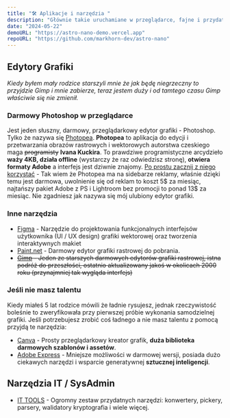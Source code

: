 ```yaml
---
title: "🛠️ Aplikacje i narzędzia "
description: "Głównie takie uruchamiane w przeglądarce, fajne i przydatne"
date: "2024-05-22"
demoURL: "https://astro-nano-demo.vercel.app"
repoURL: "https://github.com/markhorn-dev/astro-nano"
---
```


## Edytory Grafiki

*Kiedy byłem mały rodzice starszyli mnie że jak będę niegrzeczny to przyjdzie Gimp i mnie zabierze, teraz jestem duży i od tamtego czasu Gimp właściwie się nie zmienił.*

### Darmowy Photoshop w przeglądarce

Jest jeden słuszny, darmowy, przeglądarkowy edytor grafiki - Photoshop. Tylko że nazywa się [Photopea](https://www.photopea.com/).
**Photopea** to aplikacja do edycji i przetwarzania obrazów rastrowych i wektorowych autorstwa czeskiego maga ~~programisty~~ **Ivana Kuckira**. To prawdziwe programistyczne arcydzieło **waży 4KB, działa offline** (wystarczy że raz odwiedzisz stronę), **otwiera formaty Adobe** a interfejs jest dziwnie znajomy. [Po prostu zacznij z niego korzystać](https://www.photopea.com/) - Tak wiem że Photopea ma na sidebarze reklamy, właśnie dzięki temu jest darmowa, uwolnienie się od reklam to koszt 5$ za miesiąc, najtańszy pakiet Adobe z PS i Lightroom bez promocji to ponad 13$ za miesiąc. Nie zgadniesz jak nazywa się mój ulubiony edytor grafiki.

### Inne narzędzia

- [Figma](https://figma.com/) - Narzędzie do projektowania funkcjonalnych interfejsów użytkownika (UI / UX design) grafiki wektorowej oraz tworzenia interaktywnych makiet
- [Paint.net](https://www.getpaint.net/) - Darmowy edytor grafiki rastrowej do pobrania.
- ~~[Gimp](https://www.gimp.org/) - Jeden ze starszych darmowych edytorów grafiki rastrowej, istna podróż do przeszłości, ostatnio aktualizowany jakoś w okolicach 2000 roku (przynajmniej tak wygląda interfejs)~~

### Jeśli nie masz talentu

Kiedy miałeś 5 lat rodzice mówili że ładnie rysujesz, jednak rzeczywistość boleśnie to zweryfikowała przy pierwszej próbie wykonania samodzielnej grafiki. Jeśli potrzebujesz zrobić coś ładnego a nie masz talentu z pomocą przyjdą te narzędzia:
- [Canva](https://canva.com/) - Prosty przeglądarkowy kreator grafik, **duża biblioteka darmowych szablonów i assetów**.
- [Adobe Express](https://www.adobe.com/express/) - Mniejsze możliwości w darmowej wersji, posiada dużo ciekawych narzędzi i wsparcie generatywnej **sztucznej inteligencji**.

## Narzędzia IT / SysAdmin

- [IT TOOLS](https://it-tools.tech/) - Ogromny zestaw przydatnych narzędzi: konwertery, pickery, parsery, walidatory kryptografia i wiele więcej.


